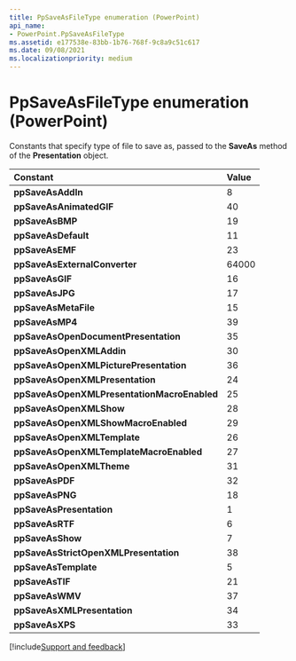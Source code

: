 ```yaml
---
title: PpSaveAsFileType enumeration (PowerPoint)
api_name:
- PowerPoint.PpSaveAsFileType
ms.assetid: e177538e-83bb-1b76-768f-9c8a9c51c617
ms.date: 09/08/2021
ms.localizationpriority: medium
---
```



# PpSaveAsFileType enumeration (PowerPoint)

Constants that specify type of file to save as, passed to the **SaveAs** method of the **Presentation** object.


|Constant|Value|
|:-----|:-----|
|**ppSaveAsAddIn**|8|
|**ppSaveAsAnimatedGIF**|40|
|**ppSaveAsBMP**|19|
|**ppSaveAsDefault**|11|
|**ppSaveAsEMF**|23|
|**ppSaveAsExternalConverter**|64000|
|**ppSaveAsGIF**|16|
|**ppSaveAsJPG**|17|
|**ppSaveAsMetaFile**|15|
|**ppSaveAsMP4**|39|
|**ppSaveAsOpenDocumentPresentation**|35|
|**ppSaveAsOpenXMLAddin**|30|
|**ppSaveAsOpenXMLPicturePresentation**|36|
|**ppSaveAsOpenXMLPresentation**|24|
|**ppSaveAsOpenXMLPresentationMacroEnabled**|25|
|**ppSaveAsOpenXMLShow**|28|
|**ppSaveAsOpenXMLShowMacroEnabled**|29|
|**ppSaveAsOpenXMLTemplate**|26|
|**ppSaveAsOpenXMLTemplateMacroEnabled**|27|
|**ppSaveAsOpenXMLTheme**|31|
|**ppSaveAsPDF**|32|
|**ppSaveAsPNG**|18|
|**ppSaveAsPresentation**|1|
|**ppSaveAsRTF**|6|
|**ppSaveAsShow**|7|
|**ppSaveAsStrictOpenXMLPresentation**|38|
|**ppSaveAsTemplate**|5|
|**ppSaveAsTIF**|21|
|**ppSaveAsWMV**|37|
|**ppSaveAsXMLPresentation**|34|
|**ppSaveAsXPS**|33|

[!include[Support and feedback](~/includes/feedback-boilerplate.md)]
